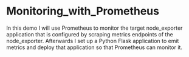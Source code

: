 # Monitoring_with_Prometheus

In this demo I will use Prometheus to monitor the target node_exporter application that is configured by scraping metrics endpoints of the node_exporter. Afterwards I set up a Python Flask application to emit metrics and deploy that application so that Prometheus can monitor it.
